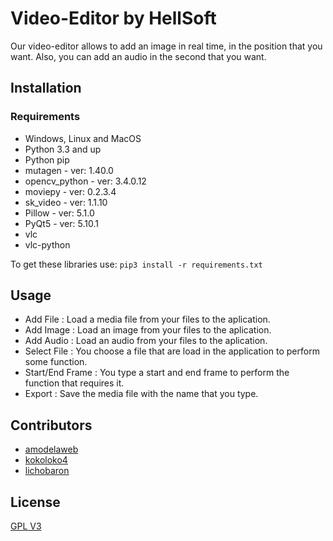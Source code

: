 # Video-Editor by HellSoft

Our video-editor allows to add an image in real time, in the position that you want. Also, you can add an audio in the second that you want.  

## Installation

### Requirements
* Windows, Linux and MacOS
* Python 3.3 and up
* Python pip
* mutagen - ver: 1.40.0  
* opencv_python - ver: 3.4.0.12
* moviepy - ver: 0.2.3.4 
* sk_video - ver: 1.1.10 
* Pillow - ver: 5.1.0  
* PyQt5 - ver: 5.10.1 
* vlc
* vlc-python

To get these libraries use: `pip3 install -r requirements.txt`

## Usage

* Add File : Load a media file from your files to the aplication.
* Add Image : Load an image from your files to the aplication.
* Add Audio : Load an audio from your files to the aplication.
* Select File : You choose a file that are load in the application to perform some function.
* Start/End Frame : You type a start and end frame to perform the function that requires it.
* Export : Save the media file with the name that you type.


## Contributors

* [amodelaweb](https://github.com/amodelaweb)
* [kokoloko4](https://github.com/kokoloko4) 
* [lichobaron](https://github.com/lichobaron)


## License
[GPL V3](https://www.gnu.org/licenses/gpl-3.0.html)
